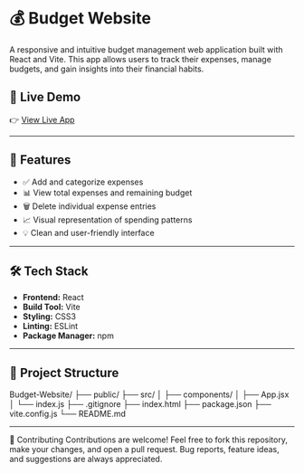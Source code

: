 # 💰 Budget Website

A responsive and intuitive budget management web application built with React and Vite. This app allows users to track their expenses, manage budgets, and gain insights into their financial habits.

## 🚀 Live Demo

👉 [View Live App](https://expense-calculate-app.netlify.app/)

---

## 📌 Features

- ✅ Add and categorize expenses
- 📊 View total expenses and remaining budget
- 🗑️ Delete individual expense entries
- 📈 Visual representation of spending patterns
- 💡 Clean and user-friendly interface

---

## 🛠️ Tech Stack

- **Frontend:** React
- **Build Tool:** Vite
- **Styling:** CSS3
- **Linting:** ESLint
- **Package Manager:** npm

---

## 📁 Project Structure

Budget-Website/ ├── public/ ├── src/ │ ├── components/ │ ├── App.jsx │ └── index.js ├── .gitignore ├── index.html ├── package.json ├── vite.config.js └── README.md

---

🙌 Contributing
Contributions are welcome! Feel free to fork this repository, make your changes, and open a pull request. Bug reports, feature ideas, and suggestions are always appreciated.

